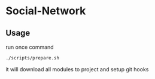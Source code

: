 # Social-Network

## Usage

run once command

```bash
./scripts/prepare.sh
```

it will download all modules to project and setup git hooks
